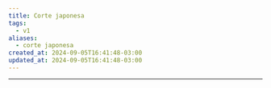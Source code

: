 ```yaml
---
title: Corte japonesa
tags:
  - v1
aliases:
  - corte japonesa
created_at: 2024-09-05T16:41:48-03:00
updated_at: 2024-09-05T16:41:48-03:00
---
```



---

